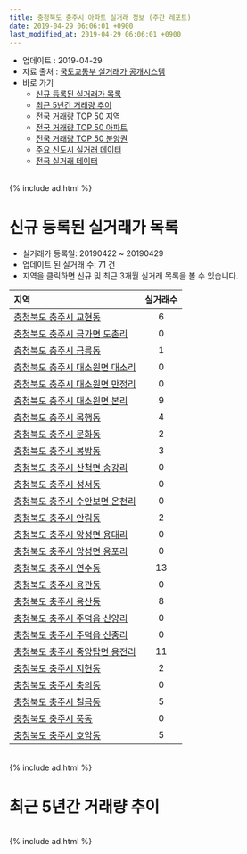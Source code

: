 ```yaml
---
title: 충청북도 충주시 아파트 실거래 정보 (주간 레포트)
date: 2019-04-29 06:06:01 +0900
last_modified_at: 2019-04-29 06:06:01 +0900
---
```


* 업데이트 : 2019-04-29
* 자료 출처 : [국토교통부 실거래가 공개시스템](http://rt.molit.go.kr)
* 바로 가기
    * [신규 등록된 실거래가 목록](#신규-등록된-실거래가-목록)
    * [최근 5년간 거래량 추이](#최근-5년간-거래량-추이)
    * [전국 거래량 TOP 50 지역](https://inasie.github.io/apt-trade-info/최근-3개월-전국에서-가장-거래가-많이-발생한-지역)
    * [전국 거래량 TOP 50 아파트](https://inasie.github.io/apt-trade-info/최근-3개월-전국에서-가장-거래가-많이-발생한-아파트)
    * [전국 거래량 TOP 50 분양권](https://inasie.github.io/apt-trade-info/최근-3개월-전국에서-가장-거래가-많이-발생한-분양권)
    * [주요 신도시 실거래 데이터](https://inasie.github.io/apt-trade-info/주요-신도시)
    * [전국 실거래 데이터](https://inasie.github.io/apt-trade-info/전국)

<br>
{% include ad.html %}
<br>

# 신규 등록된 실거래가 목록
* 실거래가 등록일: 20190422 ~ 20190429
* 업데이트 된 실거래 수: 71 건
* 지역을 클릭하면 신규 및 최근 3개월 실거래 목록을 볼 수 있습니다.


|지역|실거래수|
|:---|:---:|
|[충청북도 충주시 교현동](https://inasie.github.io/apt-trade-info/충청북도-충주시-교현동)|6|
|[충청북도 충주시 금가면 도촌리](https://inasie.github.io/apt-trade-info/충청북도-충주시-금가면-도촌리)|0|
|[충청북도 충주시 금릉동](https://inasie.github.io/apt-trade-info/충청북도-충주시-금릉동)|1|
|[충청북도 충주시 대소원면 대소리](https://inasie.github.io/apt-trade-info/충청북도-충주시-대소원면-대소리)|0|
|[충청북도 충주시 대소원면 만정리](https://inasie.github.io/apt-trade-info/충청북도-충주시-대소원면-만정리)|0|
|[충청북도 충주시 대소원면 본리](https://inasie.github.io/apt-trade-info/충청북도-충주시-대소원면-본리)|9|
|[충청북도 충주시 목행동](https://inasie.github.io/apt-trade-info/충청북도-충주시-목행동)|4|
|[충청북도 충주시 문화동](https://inasie.github.io/apt-trade-info/충청북도-충주시-문화동)|2|
|[충청북도 충주시 봉방동](https://inasie.github.io/apt-trade-info/충청북도-충주시-봉방동)|3|
|[충청북도 충주시 산척면 송강리](https://inasie.github.io/apt-trade-info/충청북도-충주시-산척면-송강리)|0|
|[충청북도 충주시 성서동](https://inasie.github.io/apt-trade-info/충청북도-충주시-성서동)|0|
|[충청북도 충주시 수안보면 온천리](https://inasie.github.io/apt-trade-info/충청북도-충주시-수안보면-온천리)|0|
|[충청북도 충주시 안림동](https://inasie.github.io/apt-trade-info/충청북도-충주시-안림동)|2|
|[충청북도 충주시 앙성면 용대리](https://inasie.github.io/apt-trade-info/충청북도-충주시-앙성면-용대리)|0|
|[충청북도 충주시 앙성면 용포리](https://inasie.github.io/apt-trade-info/충청북도-충주시-앙성면-용포리)|0|
|[충청북도 충주시 연수동](https://inasie.github.io/apt-trade-info/충청북도-충주시-연수동)|13|
|[충청북도 충주시 용관동](https://inasie.github.io/apt-trade-info/충청북도-충주시-용관동)|0|
|[충청북도 충주시 용산동](https://inasie.github.io/apt-trade-info/충청북도-충주시-용산동)|8|
|[충청북도 충주시 주덕읍 신양리](https://inasie.github.io/apt-trade-info/충청북도-충주시-주덕읍-신양리)|0|
|[충청북도 충주시 주덕읍 신중리](https://inasie.github.io/apt-trade-info/충청북도-충주시-주덕읍-신중리)|0|
|[충청북도 충주시 중앙탑면 용전리](https://inasie.github.io/apt-trade-info/충청북도-충주시-중앙탑면-용전리)|11|
|[충청북도 충주시 지현동](https://inasie.github.io/apt-trade-info/충청북도-충주시-지현동)|2|
|[충청북도 충주시 충의동](https://inasie.github.io/apt-trade-info/충청북도-충주시-충의동)|0|
|[충청북도 충주시 칠금동](https://inasie.github.io/apt-trade-info/충청북도-충주시-칠금동)|5|
|[충청북도 충주시 풍동](https://inasie.github.io/apt-trade-info/충청북도-충주시-풍동)|0|
|[충청북도 충주시 호암동](https://inasie.github.io/apt-trade-info/충청북도-충주시-호암동)|5|


<br>
{% include ad.html %}
<br>

# 최근 5년간 거래량 추이


<div style="width:100%;">
    <canvas id="deal_progress" height="200"></canvas>
</div>

<script>
new Chart(document.getElementById("deal_progress"), {
    type: 'line',
    data: {
        labels: ['201404','201405','201406','201407','201408','201409','201410','201411','201412','201501','201502','201503','201504','201505','201506','201507','201508','201509','201510','201511','201512','201601','201602','201603','201604','201605','201606','201607','201608','201609','201610','201611','201612','201701','201702','201703','201704','201705','201706','201707','201708','201709','201710','201711','201712','201801','201802','201803','201804','201805','201806','201807','201808','201809','201810','201811','201812','201901','201902','201903','201904'],
        datasets: [{
            label: '매매',
            pointRadius: 1,
            data: [204, 170, 165, 185, 215, 232, 220, 166, 153, 255, 221, 327, 260, 210, 188, 199, 190, 194, 208, 195, 184, 158, 165, 244, 222, 202, 175, 197, 193, 276, 239, 184, 159, 152, 181, 180, 156, 192, 190, 174, 132, 143, 128, 151, 127, 190, 199, 209, 166, 171, 140, 123, 150, 134, 176, 123, 116, 143, 153, 158, 89],
            borderColor: "rgba(255, 201, 14, 1)",
            backgroundColor: "rgba(255, 201, 14, 0.5)",
            fill: false,
            lineTension: 0
        },{
            label: '전월세',
            pointRadius: 1,
            data: [124, 110, 126, 104, 133, 116, 144, 113, 99, 129, 111, 138, 107, 101, 87, 100, 101, 88, 93, 109, 104, 113, 124, 157, 194, 132, 112, 104, 115, 116, 124, 119, 109, 142, 172, 147, 126, 156, 119, 111, 115, 109, 102, 151, 193, 196, 213, 221, 272, 199, 174, 170, 163, 144, 175, 146, 155, 229, 220, 178, 71],
            borderColor: "rgba(0, 141, 185, 1)",
            backgroundColor: "rgba(0, 141, 185, 0.5)",
            fill: false,
            lineTension: 0
        }
        ]
    },
    options: {
        responsive: true,
        title: {
            display: false
        },
        tooltips: {
            mode: 'index',
            intersect: false
        },
        hover: {
            mode: 'nearest',
            intersect: true
        },
        scales: {
            xAxes: [{
                display: true,
                scaleLabel: {
                    display: true,
                    labelString: '년/월'
                }
            }],
            yAxes: [{
                display: true,
                ticks: {
                    suggestedMin: 0,
                },
                scaleLabel: {
                    display: true,
                    labelString: '실거래 수'
                }
            }]
        }
    }
});

</script>


<br>
{% include ad.html %}
<br>

